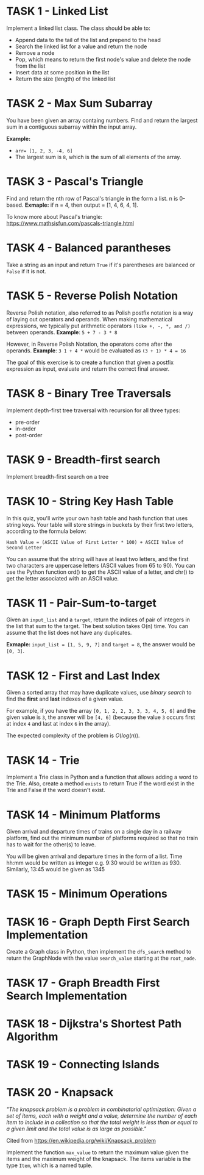 # TASK 1 - Linked List

Implement a linked list class. The class should be able to:

- Append data to the tail of the list and prepend to the head
- Search the linked list for a value and return the node
- Remove a node
- Pop, which means to return the first node's value and delete the node from the list
- Insert data at some position in the list
- Return the size (length) of the linked list

# TASK 2 - Max Sum Subarray

You have been given an array containg numbers. Find and return the largest sum in a contiguous subarray within the input array.

**Example:**
* `arr= [1, 2, 3, -4, 6]`
* The largest sum is `8`, which is the sum of all elements of the array.

# TASK 3 - Pascal's Triangle

Find and return the nth row of Pascal's triangle in the form a list. n is 0-based.
**Exmaple:**
if n = 4, then output = [1, 4, 6, 4, 1].

To know more about Pascal's triangle: https://www.mathsisfun.com/pascals-triangle.html

# TASK 4 - Balanced parantheses

Take a string as an input and return `True` if it's parentheses are balanced or `False` if it is not. 

# TASK 5 - Reverse Polish Notation

Reverse Polish notation, also referred to as Polish postfix notation is a way of laying out operators and operands.
When making mathematical expressions, we typically put arithmetic operators `(like +, -, *, and /)` between operands. 
**Example**: `5 + 7 - 3 * 8`

However, in Reverse Polish Notation, the operators come after the operands.
**Example**: `3 1 + 4 *` would be evaluated as `(3 + 1) * 4 = 16`

The goal of this exercise is to create a function that given a postfix expression as input, evaluate and return the correct final answer.

# TASK 8 - Binary Tree Traversals
Implement depth-first tree traversal with recursion for all three types:
- pre-order
- in-order
- post-order

# TASK 9 - Breadth-first search
Implement breadth-first search on a tree

# TASK 10 - String Key Hash Table

In this quiz, you'll write your own hash table and hash function that uses string keys. Your table will store strings in buckets by their first two letters, according to the formula below:

`Hash Value = (ASCII Value of First Letter * 100) + ASCII Value of Second Letter`

You can assume that the string will have at least two letters, and the first two characters are uppercase letters (ASCII values from 65 to 90). You can use the Python function ord() to get the ASCII value of a letter, and chr() to get the letter associated with an ASCII value.


# TASK 11 - Pair-Sum-to-target

Given an `input_list` and a `target`, return the indices of pair of integers in the list that sum to the target. The best solution takes O(n) time. You can assume that the list does not have any duplicates.

**Exmaple:** `input_list = [1, 5, 9, 7]` and `target = 8`, the answer would be `[0, 3]`.

# TASK 12 - First and Last Index

Given a sorted array that may have duplicate values, use *binary search* to find the **first** and **last** indexes of a given value.

For example, if you have the array `[0, 1, 2, 2, 3, 3, 3, 4, 5, 6]` and the given value is `3`, the answer will be `[4, 6]` (because the value `3` occurs first at index `4` and last at index `6` in the array).

The expected complexity of the problem is $O(log(n))$.

# TASK 14 - Trie

Implement a Trie class in Python and a function that allows adding a word to the Trie.
Also, create a method `exists` to return True if the word exist in the Trie and False if the word doesn't exist.


# TASK 14 - Minimum Platforms

Given arrival and departure times of trains on a single day in a railway platform, find out the minimum number of platforms required so that no train has to wait for the other(s) to leave.

You will be given arrival and departure times in the form of a list.
Time hh:mm would be written as integer e.g. 9:30 would be written as 930. Similarly, 13:45 would be given as 1345

# TASK 15 - Minimum Operations

# TASK 16 - Graph Depth First Search Implementation

Create a Graph class in Python, then implement the `dfs_search` method to return the GraphNode with the value `search_value` starting at the `root_node`.

# TASK 17 - Graph Breadth First Search Implementation

# TASK 18 - Dijkstra's Shortest Path Algorithm

# TASK 19 - Connecting Islands

# TASK 20 - Knapsack

*"The knapsack problem is a problem in combinatorial optimization: Given a set of items, each with a weight and a value, determine the number of each item to include in a collection so that the total weight is less than or equal to a given limit and the total value is as large as possible."*

Cited from https://en.wikipedia.org/wiki/Knapsack_problem

Implement the function `max_value` to return the maximum value given the items and the maximum weight of the knapsack. The items variable is the type `Item`, which is a named tuple.

